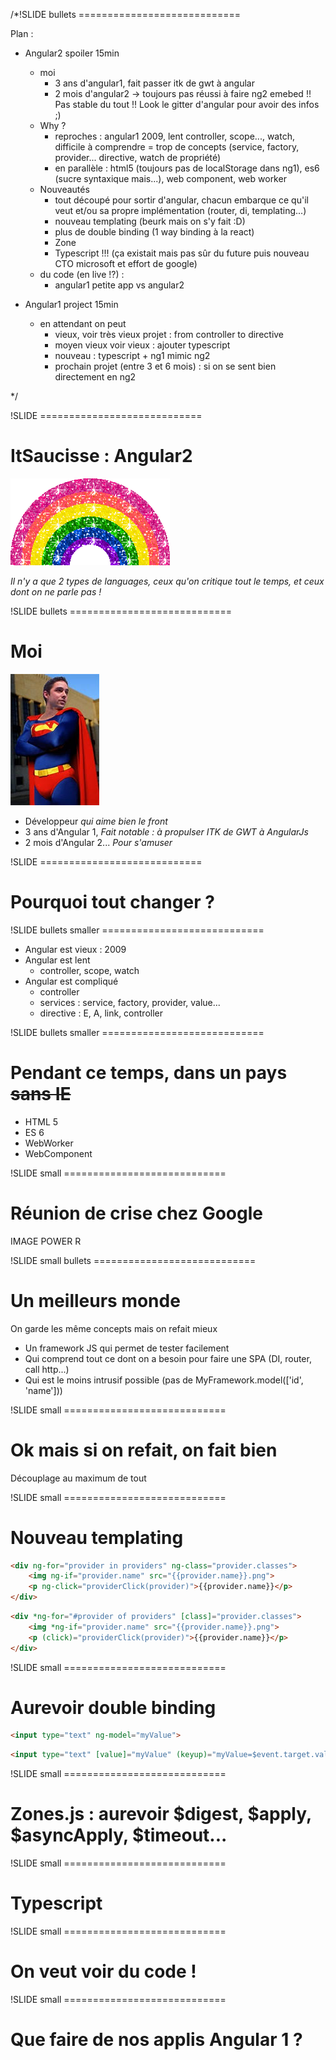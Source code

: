 /*!SLIDE bullets ============================

Plan :

* Angular2 spoiler 15min
  * moi
    * 3 ans d'angular1, fait passer itk de gwt à angular
    * 2 mois d'angular2 -> toujours pas réussi à faire ng2 emebed !! Pas stable du tout !! Look le gitter d'angular pour avoir des infos ;)
  * Why ? 
    * reproches : angular1 2009, lent controller, scope..., watch, difficile à comprendre = trop de concepts (service, factory, provider... directive, watch de propriété)
    * en parallèle : html5 (toujours pas de localStorage dans ng1), es6 (sucre syntaxique mais...), web component, web worker
  * Nouveautés
    * tout découpé pour sortir d'angular, chacun embarque ce qu'il veut et/ou sa propre implémentation (router, di, templating...)
    * nouveau templating (beurk mais on s'y fait :D)
    * plus de double binding (1 way binding à la react)
    * Zone
    * Typescript !!! (ça existait mais pas sûr du future puis nouveau CTO microsoft et effort de google)
  * du code (en live !?) :
    * angular1 petite app vs angular2

* Angular1 project 15min
  * en attendant on peut
    * vieux, voir très vieux projet : from controller to directive
    * moyen vieux voir vieux : ajouter typescript
    * nouveau : typescript + ng1 mimic ng2
    * prochain projet (entre 3 et 6 mois) : si on se sent bien directement en ng2

*/

!SLIDE ============================

# ItSaucisse : Angular2

![](img/arc-en-ciel.gif)

*Il n'y a que 2 types de languages, ceux qu'on critique tout le temps, et ceux dont on ne parle pas !*

!SLIDE bullets ============================

# Moi

![](img/supermoi.jpg)

* Développeur *qui aime bien le front*
* 3 ans d'Angular 1, *Fait notable : à propulser ITK de GWT à AngularJs*
* 2 mois d'Angular 2... *Pour s'amuser*

!SLIDE ============================

# Pourquoi tout changer ?

!SLIDE bullets smaller ============================

* Angular est vieux : 2009
* Angular est lent
  * controller, scope, watch
* Angular est compliqué
  * controller
  * services : service, factory, provider, value...
  * directive : E, A, link, controller

!SLIDE bullets smaller ============================

# Pendant ce temps, dans un pays ~~sans IE~~

* HTML 5
* ES 6
* WebWorker
* WebComponent

!SLIDE small ============================

# Réunion de crise chez Google

IMAGE POWER R

!SLIDE small bullets ============================

# Un meilleurs monde

On garde les même concepts mais on refait mieux

* Un framework JS qui permet de tester facilement
* Qui comprend tout ce dont on a besoin pour faire une SPA (DI, router, call http...)
* Qui est le moins intrusif possible (pas de MyFramework.model(['id', 'name']))

!SLIDE small ============================

# Ok mais si on refait, on fait bien

Découplage au maximum de tout

!SLIDE small ============================

# Nouveau templating

```html
<div ng-for="provider in providers" ng-class="provider.classes">
    <img ng-if="provider.name" src="{{provider.name}}.png">
    <p ng-click="providerClick(provider)">{{provider.name}}</p>
</div>
```

```html
<div *ng-for="#provider of providers" [class]="provider.classes">
    <img *ng-if="provider.name" src="{{provider.name}}.png">
    <p (click)="providerClick(provider)">{{provider.name}}</p>
</div>
```

!SLIDE small ============================

# Aurevoir double binding

```html
<input type="text" ng-model="myValue">
```

```html
<input type="text" [value]="myValue" (keyup)="myValue=$event.target.value">
```

!SLIDE small ============================

# Zones.js : aurevoir $digest, $apply, $asyncApply, $timeout...

!SLIDE small ============================

# Typescript

!SLIDE small ============================

# On veut voir du code !

!SLIDE small ============================

# Que faire de nos applis Angular 1 ?